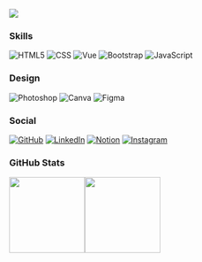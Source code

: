 ![](https://github.com/porntipa-ch/porntipa-ch/blob/main/profile.gif?raw=true)

### Skills

![HTML5](https://img.shields.io/badge/HTML5-E34F26?style=for-the-badge&logo=html5&logoColor=white)
![CSS](https://img.shields.io/badge/CSS-239120?&style=for-the-badge&logo=css3&logoColor=white)
![Vue](https://img.shields.io/badge/Vue.js-35495E?style=for-the-badge&logo=vue.js&logoColor=4FC08D)
![Bootstrap](https://img.shields.io/badge/Bootstrap-563D7C?style=for-the-badge&logo=bootstrap&logoColor=white)
![JavaScript](https://img.shields.io/badge/JavaScript-F7DF1E?style=for-the-badge&logo=javascript&logoColor=black)


### Design

![Photoshop](https://img.shields.io/badge/Adobe%20Photoshop-31A8FF?style=for-the-badge&logo=Adobe%20Photoshop&logoColor=black)
![Canva](https://img.shields.io/badge/Canva-%2300C4CC.svg?&style=for-the-badge&logo=Canva&logoColor=white)
![Figma](https://img.shields.io/badge/Figma-F24E1E?style=for-the-badge&logo=figma&logoColor=white)

### Social

<a href="https://github.com/porntipa-ch">![GitHub](https://img.shields.io/badge/GitHub-100000?style=for-the-badge&logo=github&logoColor=white)</a>
<a href="https://www.linkedin.com/in/porntipa/">![LinkedIn](https://img.shields.io/badge/LinkedIn-0077B5?style=for-the-badge&logo=linkedin&logoColor=white)</a>
<a href="https://tomtam.notion.site/Porntipa-Chananoi-1318d5a332644ed480b24b85d512e73a">![Notion](https://img.shields.io/badge/Notion-000000?style=for-the-badge&logo=notion&logoColor=white)</a>
<a href="https://www.instagram.com/tomtamptpcnn/">![Instagram](https://img.shields.io/badge/Instagram-E4405F?style=for-the-badge&logo=instagram&logoColor=white)</a>


### GitHub Stats
<img height="137px" src="https://github-readme-stats.vercel.app/api?username=porntipa-ch&hide_title=true&hide_border=true&show_icons=true&include_all_commits=true&count_private=true&line_height=21&text_color=000&icon_color=000&bg_color=0,ea6161,ffc64d,fffc4d,52fa5a&theme=graywhite" /><img height="137px" src="https://github-readme-stats.vercel.app/api/top-langs/?username=porntipa-ch&hide=html&hide_title=true&hide_border=true&layout=compact&langs_count=6&exclude_repo=comp426,Redventures-Movie-Quotes&text_color=000&icon_color=fff&bg_color=0,52fa5a,4dfcff,c64dff&theme=graywhite" />
